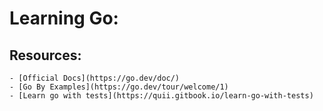 # Learning Go:

## Resources: 
    - [Official Docs](https://go.dev/doc/)
    - [Go By Examples](https://go.dev/tour/welcome/1)
    - [Learn go with tests](https://quii.gitbook.io/learn-go-with-tests)